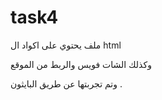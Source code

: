# task4
ملف يحتوي على اكواد ال html 

وكذلك الشات فويس والربط من الموقع 

وتم تجربتها عن طريق البايثون .
